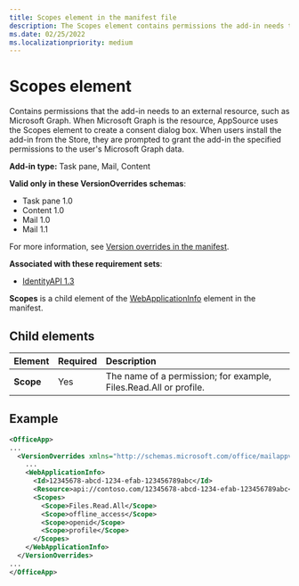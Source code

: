 ```yaml
---
title: Scopes element in the manifest file
description: The Scopes element contains permissions the add-in needs to connect to an external resource.
ms.date: 02/25/2022
ms.localizationpriority: medium
---
```


# Scopes element

Contains permissions that the add-in needs to an external resource, such as Microsoft Graph. When Microsoft Graph is the resource, AppSource uses the Scopes element to create a consent dialog box. When users install the add-in from the Store, they are prompted to grant the add-in the specified permissions to the user's Microsoft Graph data.

**Add-in type:** Task pane, Mail, Content

**Valid only in these VersionOverrides schemas**:

- Task pane 1.0
- Content 1.0
- Mail 1.0
- Mail 1.1

For more information, see [Version overrides in the manifest](../../develop/add-in-manifests.md#version-overrides-in-the-manifest).

**Associated with these requirement sets**:

- [IdentityAPI 1.3](../requirement-sets/identity-api-requirement-sets.md)

**Scopes** is a child element of the [WebApplicationInfo](webapplicationinfo.md) element in the manifest.

## Child elements

|  Element |  Required  |  Description  |
|:-----|:-----|:-----|
|  **Scope**                |  Yes     |   The name of a permission; for example, Files.Read.All or profile. |

## Example

```xml
<OfficeApp>
...
  <VersionOverrides xmlns="http://schemas.microsoft.com/office/mailappversionoverrides" xsi:type="VersionOverridesV1_0">
    ...
    <WebApplicationInfo>
      <Id>12345678-abcd-1234-efab-123456789abc</Id>
      <Resource>api://contoso.com/12345678-abcd-1234-efab-123456789abc<Resource>
      <Scopes>
        <Scope>Files.Read.All</Scope>
        <Scope>offline_access</Scope>
        <Scope>openid</Scope>
        <Scope>profile</Scope>
      </Scopes>
    </WebApplicationInfo>
  </VersionOverrides>
...
</OfficeApp>
```
